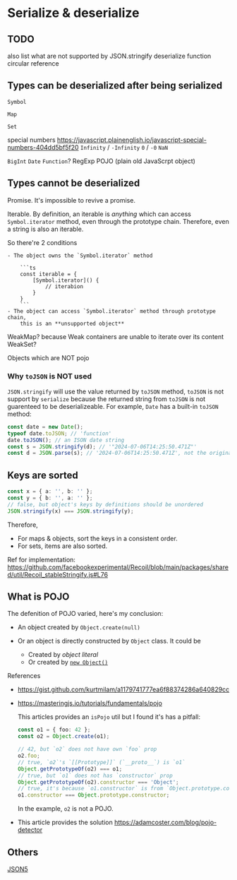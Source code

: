 # Serialize & deserialize

## TODO

also list what are not supported by JSON.stringify
deserialize function
circular reference

## Types can be deserialized after being serialized

`Symbol`

`Map`

`Set`

special numbers https://javascript.plainenglish.io/javascript-special-numbers-404dd5bf5f20
`Infinity` / `-Infinity`
`0` / `-0`
`NaN`

`BigInt`
`Date`
`Function`?
RegExp
POJO (plain old JavaScrpt object)

## Types cannot be deserialized

Promise. It's impossible to revive a promise.

Iterable. By definition, an iterable is _anything_ which can access `Symbol.iterator` method,
even through the prototype chain. Therefore, even a string is also an iterable.

So there're 2 conditions

    - The object owns the `Symbol.iterator` method

        ```ts
        const iterable = {
            [Symbol.iterator]() {
                // iterabion
            }
        }
        ```
    - The object can access `Symbol.iterator` method through prototype chain,
        this is an **unsupported object**

WeakMap? because Weak containers are unable to iterate over its content
WeakSet?

Objects which are NOT pojo

### Why `toJSON` is NOT used

`JSON.stringify` will use the value returned by `toJSON` method,
`toJSON` is not support by `serialize` because the returned string from `toJSON` is not
guarenteed to be deserializeable. For example, `Date` has a built-in `toJSON` method:

```ts
const date = new Date();
typeof date.toJSON; // 'function'
date.toJSON(); // an ISON date string
const s = JSON.stringify(d); // '"2024-07-06T14:25:50.471Z"'
const d = JSON.parse(s); // '2024-07-06T14:25:50.471Z', not the original date object
```

## Keys are sorted

```ts
const x = { a: '', b: '' };
const y = { b: '', a: '' };
// false, but object's keys by definitions should be unordered
JSON.stringify(x) === JSON.stringify(y);
```

Therefore,

-   For maps & objects, sort the keys in a consistent order.
-   For sets, items are also sorted.

Ref for implementation:
https://github.com/facebookexperimental/Recoil/blob/main/packages/shared/util/Recoil_stableStringify.js#L76

## What is POJO

The defenition of POJO varied, here's my conclusion:

-   An object created by `Object.create(null)`
-   Or an object is directly constructed by `Object` class. It could be

    -   Created by _object literal_
    -   Or created by [`new Object()`](https://developer.mozilla.org/en-US/docs/Web/JavaScript/Reference/Global_Objects/Object/Object)

References

-   https://gist.github.com/kurtmilam/a1179741777ea6f88374286a640829cc
-   https://masteringjs.io/tutorials/fundamentals/pojo

    This articles provides an `isPojo` util but I found it's has a pitfall:

    ```ts
    const o1 = { foo: 42 };
    const o2 = Object.create(o1);

    // 42, but `o2` does not have own `foo` prop
    o2.foo;
    // true, `o2`'s `[[Prototype]]` (`__proto__`) is `o1`
    Object.getPrototypeOf(o2) === o1;
    // true, but `o1` does not has `constructor` prop
    Object.getPrototypeOf(o2).constructor === 'Object';
    // true, it's because `o1.constructor` is from `Object.prototype.constructor`
    o1.constructor === Object.prototype.constructor;
    ```

    In the example, `o2` is not a POJO.

-   This article provides the solution https://adamcoster.com/blog/pojo-detector

## Others

[JSON5](https://github.com/json5/json5)

